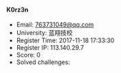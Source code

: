 #### K0rz3n  

* Email: 763731049@qq.com  
* University: 蓝翔技校  
* Register Time: 2017-11-18 17:33:30  
* Register IP: 113.140.29.7  
* Score: 0  
* Solved challenges: 
